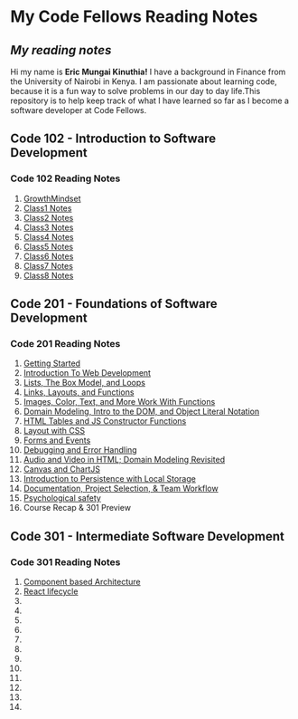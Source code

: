 # My Code Fellows Reading Notes

## *My reading notes*

Hi my name is **Eric Mungai Kinuthia!** I have a background in Finance from the University of Nairobi in Kenya. I am passionate about learning code, because it is a fun way to solve problems in our day to day life.This repository is to help keep track of what I have learned so far as I become a software developer at Code Fellows.

## **Code 102 - Introduction to Software Development**

### Code 102 Reading Notes

1. [GrowthMindset](https://ericmungai97.github.io/reading-notes/GrowthMindset)
2. [Class1 Notes](https://ericmungai97.github.io/reading-notes/Class1)
3. [Class2 Notes](https://ericmungai97.github.io/reading-notes/class2)
4. [Class3 Notes](https://ericmungai97.github.io/reading-notes/Class3)
5. [Class4 Notes](https://ericmungai97.github.io/reading-notes/Class4)
6. [Class5 Notes](https://ericmungai97.github.io/reading-notes/Class5)
7. [Class6 Notes](https://ericmungai97.github.io/reading-notes/Class6)
8. [Class7 Notes](https://ericmungai97.github.io/reading-notes/Class7)
9. [Class8 Notes](https://ericmungai97.github.io/reading-notes/Class8)

## **Code 201 - Foundations of Software Development**

### Code 201 Reading Notes

1. [Getting Started](https://ericmungai97.github.io/reading-notes/class1)
2. [Introduction To Web Development](https://ericmungai97.github.io/reading-notes/class2)
3. [Lists, The Box Model, and Loops](https://ericmungai97.github.io/reading-notes/class3)
4. [Links, Layouts, and Functions](https://ericmungai97.github.io/reading-notes/class4)
5. [Images, Color, Text, and More Work With Functions](https://ericmungai97.github.io/reading-notes/class5)
6. [Domain Modeling, Intro to the DOM, and Object Literal Notation](https://ericmungai97.github.io/reading-notes/class6)
7. [HTML Tables and JS Constructor Functions](https://ericmungai97.github.io/reading-notes/class7)
8. [Layout with CSS](https://ericmungai97.github.io/reading-notes/class8)
9. [Forms and Events](https://ericmungai97.github.io/reading-notes/class9)
10. [Debugging and Error Handling](https://ericmungai97.github.io/reading-notes/class10)
11. [Audio and Video in HTML; Domain Modeling Revisited](https://ericmungai97.github.io/reading-notes/class11)
12. [Canvas and ChartJS](https://ericmungai97.github.io/reading-notes/class12)
13. [Introduction to Persistence with Local Storage](https://ericmungai97.github.io/reading-notes/class13)
14. [Documentation, Project Selection, & Team Workflow](https://ericmungai97.github.io/reading-notes/class14)
15. [Psychological safety](https://ericmungai97.github.io/reading-notes/Psychologicalsafety)
16. Course Recap & 301 Preview

## **Code 301 - Intermediate Software Development**

### Code 301 Reading Notes

1. [Component based Architecture](https://ericmungai97.github.io/reading-notes/classone)
2. [React lifecycle](https://ericmungai97.github.io/reading-notes/classtwo)
3. []()
4. []()
5. []()
6. []()
7. []()
8. []()
9. []()
10. []()
11. []()
12. []()
14. []()
15. []()
